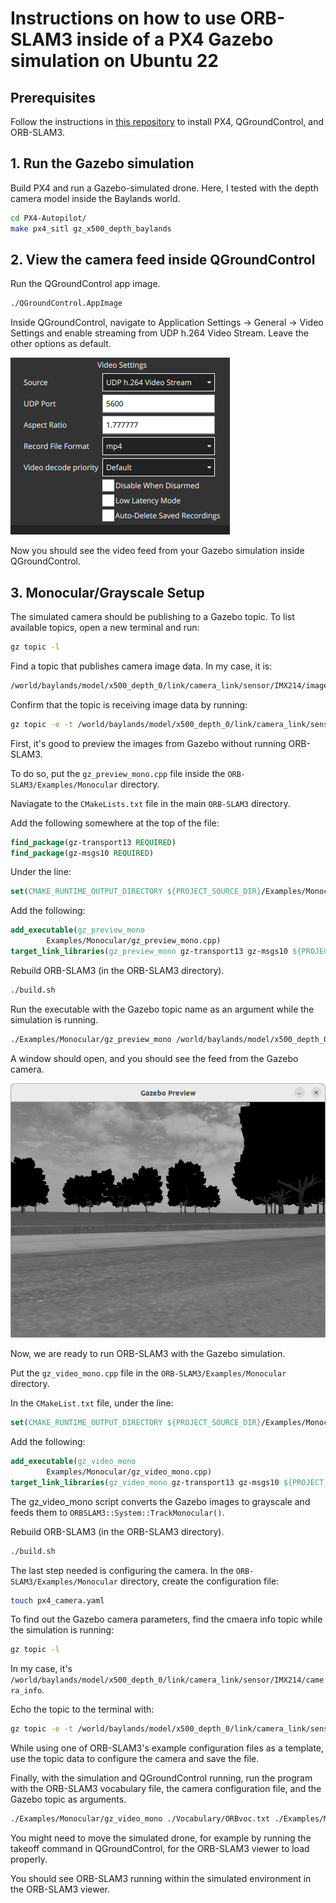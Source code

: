 # Instructions on how to use ORB-SLAM3 inside of a PX4 Gazebo simulation on Ubuntu 22

## Prerequisites
Follow the instructions in [this repository](https://github.com/damiankryzia71/orbslam3-px4-qgc-ubuntu22) to install PX4, QGroundControl, and ORB-SLAM3.

## 1. Run the Gazebo simulation
Build PX4 and run a Gazebo-simulated drone. Here, I tested with the depth camera model inside the Baylands world.
```bash
cd PX4-Autopilot/
make px4_sitl gz_x500_depth_baylands
```
## 2. View the camera feed inside QGroundControl
Run the QGroundControl app image.
```bash
./QGroundControl.AppImage
```
Inside QGroundControl, navigate to Application Settings -> General -> Video Settings and enable streaming from UDP h.264 Video Stream.
Leave the other options as default.

![QGC Settings](https://github.com/damiankryzia71/orbslam3-gz-ubuntu22/blob/1434da47aa1d87834c4a4d755039aa4110919705/screenshots/Screenshot%20from%202025-04-01%2018-06-33.png)

Now you should see the video feed from your Gazebo simulation inside QGroundControl.

## 3. Monocular/Grayscale Setup
The simulated camera should be publishing to a Gazebo topic. To list available topics, open a new terminal and run:
```bash
gz topic -l
```
Find a topic that publishes camera image data. In my case, it is:
```bash
/world/baylands/model/x500_depth_0/link/camera_link/sensor/IMX214/image
```
Confirm that the topic is receiving image data by running:
```bash
gz topic -e -t /world/baylands/model/x500_depth_0/link/camera_link/sensor/IMX214/image
```
First, it's good to preview the images from Gazebo without running ORB-SLAM3.

To do so, put the `gz_preview_mono.cpp` file inside the `ORB-SLAM3/Examples/Monocular` directory.

Naviagate to the `CMakeLists.txt` file in the main `ORB-SLAM3` directory.

Add the following somewhere at the top of the file:
```cmake
find_package(gz-transport13 REQUIRED)
find_package(gz-msgs10 REQUIRED)
```
Under the line:
```cmake
set(CMAKE_RUNTIME_OUTPUT_DIRECTORY ${PROJECT_SOURCE_DIR}/Examples/Monocular)
```
Add the following:
```cmake
add_executable(gz_preview_mono
        Examples/Monocular/gz_preview_mono.cpp)
target_link_libraries(gz_preview_mono gz-transport13 gz-msgs10 ${PROJECT_NAME})
```
Rebuild ORB-SLAM3 (in the ORB-SLAM3 directory).
```bash
./build.sh
```
Run the executable with the Gazebo topic name as an argument while the simulation is running.
```bash
./Examples/Monocular/gz_preview_mono /world/baylands/model/x500_depth_0/link/camera_link/sensor/IMX214/image
```
A window should open, and you should see the feed from the Gazebo camera.

![Gazebo Preview Mono](https://github.com/damiankryzia71/orbslam3-gz-ubuntu22/blob/6e42ab974aca4b9628ace8618b3cfea9a7614ded/screenshots/Screenshot%20from%202025-04-01%2020-49-08.png)

Now, we are ready to run ORB-SLAM3 with the Gazebo simulation.

Put the `gz_video_mono.cpp` file in the `ORB-SLAM3/Examples/Monocular` directory.

In the `CMakeList.txt` file, under the line:
```cmake
set(CMAKE_RUNTIME_OUTPUT_DIRECTORY ${PROJECT_SOURCE_DIR}/Examples/Monocular)
```
Add the following:
```cmake
add_executable(gz_video_mono
        Examples/Monocular/gz_video_mono.cpp)
target_link_libraries(gz_video_mono gz-transport13 gz-msgs10 ${PROJECT_NAME})
```
The gz_video_mono script converts the Gazebo images to grayscale and feeds them to `ORBSLAM3::System::TrackMonocular()`.

Rebuild ORB-SLAM3 (in the ORB-SLAM3 directory).
```bash
./build.sh
```

The last step needed is configuring the camera. In the `ORB-SLAM3/Examples/Monocular` directory, create the configuration file:
```bash
touch px4_camera.yaml
```
To find out the Gazebo camera parameters, find the cmaera info topic while the simulation is running:
```bash
gz topic -l
```
In my case, it's `/world/baylands/model/x500_depth_0/link/camera_link/sensor/IMX214/camera_info`.

Echo the topic to the terminal with:
```bash
gz topic -e -t /world/baylands/model/x500_depth_0/link/camera_link/sensor/IMX214/camera_info
```
While using one of ORB-SLAM3's example configuration files as a template, use the topic data to configure the camera and save the file.

Finally, with the simulation and QGroundControl running, run the program with the ORB-SLAM3 vocabulary file, the camera configuration file, and the Gazebo topic as arguments.
```bash
./Examples/Monocular/gz_video_mono ./Vocabulary/ORBvoc.txt ./Examples/Monocular/px4_camera.yaml /world/baylands/model/x500_depth_0/link/camera_link/sensor/IMX214/image
```
You might need to move the simulated drone, for example by running the takeoff command in QGroundControl, for the ORB-SLAM3 viewer to load properly.

You should see ORB-SLAM3 running within the simulated environment in the ORB-SLAM3 viewer.
